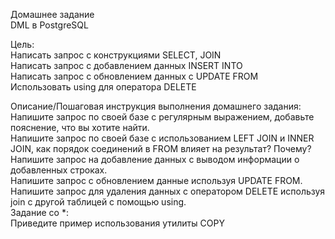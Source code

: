 Домашнее задание   
DML в PostgreSQL   

Цель:   
Написать запрос с конструкциями SELECT, JOIN   
Написать запрос с добавлением данных INSERT INTO   
Написать запрос с обновлением данных с UPDATE FROM   
Использовать using для оператора DELETE   


Описание/Пошаговая инструкция выполнения домашнего задания:   
Напишите запрос по своей базе с регулярным выражением, добавьте пояснение, что вы хотите найти.   
Напишите запрос по своей базе с использованием LEFT JOIN и INNER JOIN, как порядок соединений в FROM влияет на результат? Почему?   
Напишите запрос на добавление данных с выводом информации о добавленных строках.   
Напишите запрос с обновлением данные используя UPDATE FROM.   
Напишите запрос для удаления данных с оператором DELETE используя join с другой таблицей с помощью using.   
Задание со *:   
Приведите пример использования утилиты COPY   
